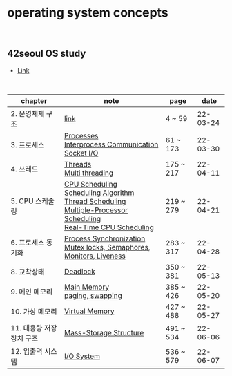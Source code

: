 # operating system concepts

<br />

## 42seoul OS study

- <a href="https://42osstudy.github.io/os-study/">Link</a>

<br />

| chapter                  | note                                                                                                                                                                                                                                                                                                                                                                   | page      | date     |
| ------------------------ | ---------------------------------------------------------------------------------------------------------------------------------------------------------------------------------------------------------------------------------------------------------------------------------------------------------------------------------------------------------------------- | --------- | -------- |
| 2. 운영체제 구조         | <a href="https://liltdevs.tistory.com/9?category=1035278">link</a>                                                                                                                                                                                                                                                                                                     | 4 ~ 59    | 22-03-24 |
| 3. 프로세스              | <a href="https://liltdevs.tistory.com/10?category=1035278">Processes</a><br><a href="https://liltdevs.tistory.com/12?category=1035278">Interprocess Communication</a><br><a href="https://liltdevs.tistory.com/13?category=1035278">Socket I/O</a>                                                                                                                     | 61 ~ 173  | 22-03-30 |
| 4. 쓰레드                | <a href="https://liltdevs.tistory.com/15?category=1035278">Threads</a><br /><a href="https://liltdevs.tistory.com/71">Multi threading</a>                                                                                                                                                                                                                              | 175 ~ 217 | 22-04-11 |
| 5. CPU 스케줄링          | <a href="https://liltdevs.tistory.com/76">CPU Scheduling</a><br /><a href="https://liltdevs.tistory.com/77">Scheduling Algorithm</a><br /><a href="https://liltdevs.tistory.com/78">Thread Scheduling</a><br /><a href="https://liltdevs.tistory.com/79">Multiple-Processor Scheduling</a><br /><a href="https://liltdevs.tistory.com/80">Real-Time CPU Scheduling</a> | 219 ~ 279 | 22-04-21 |
| 6. 프로세스 동기화       | <a href="https://liltdevs.tistory.com/83">Process Synchronization</a><br /><a href="https://liltdevs.tistory.com/84?category=1035278">Mutex locks, Semaphores, Monitors, Liveness</a>                                                                                                                                                                                  | 283 ~ 317 | 22-04-28 |
| 8. 교착상태              | <a href="https://liltdevs.tistory.com/88">Deadlock</a>                                                                                                                                                                                                                                                                                                                 | 350 ~ 381 | 22-05-13 |
| 9. 메인 메모리           | <a href="https://liltdevs.tistory.com/91">Main Memory</a> <br /> <a href="https://liltdevs.tistory.com/92">paging, swapping</a>                                                                                                                                                                                                                                        | 385 ~ 426 | 22-05-20 |
| 10. 가상 메모리          | <a href="https://liltdevs.tistory.com/93">Virtual Memory</a>                                                                                                                                                                                                                                                                                                           | 427 ~ 488 | 22-05-27 |
| 11. 대용량 저장장치 구조 | <a href="https://liltdevs.tistory.com/94">Mass-Storage Structure                                                                                                                                                                                                                                                                                                       | 491 ~ 534 | 22-06-06 |
| 12. 입출력 시스템        | <a href="https://liltdevs.tistory.com/100">I/O System</a>                                                                                                                                                                                                                                                                                                              | 536 ~ 579 | 22-06-07 |

